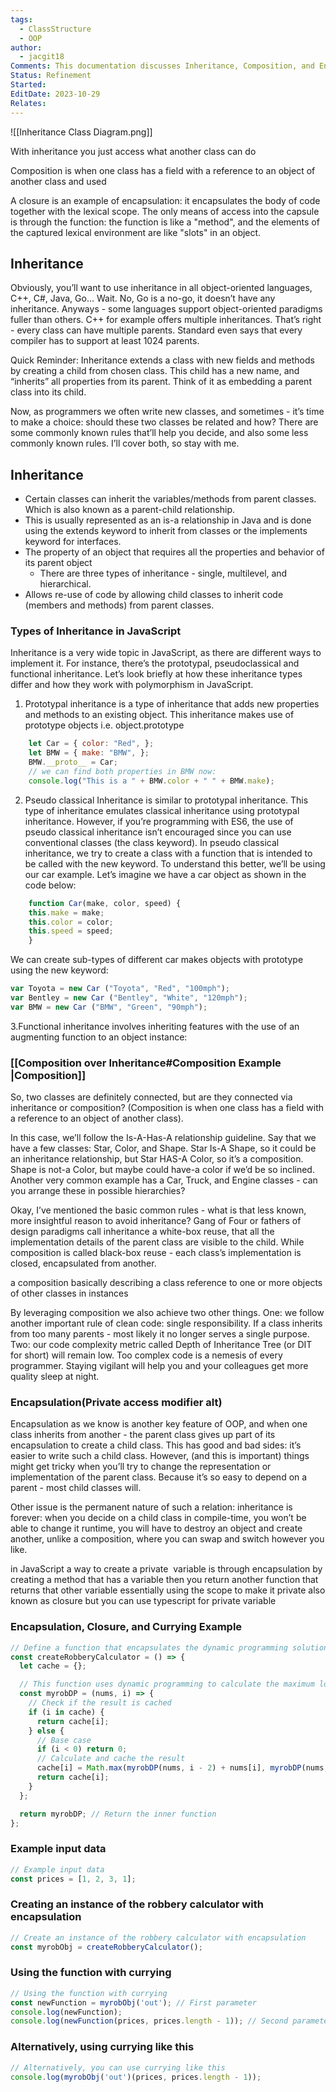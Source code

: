 ```yaml
---
tags:
  - ClassStructure
  - OOP
author:
  - jacgit18
Comments: This documentation discusses Inheritance, Composition, and Encapsulation
Status: Refinement
Started: 
EditDate: 2023-10-29
Relates:
---
```

![[Inheritance Class Diagram.png]]


With inheritance you just access what another class can do

Composition is when one class has a field with a reference to an object of another class and used

A closure is an example of encapsulation: it encapsulates the body of code together with the lexical scope. The only means of access into the capsule is through the function: the function is like a "method", and the elements of the captured lexical environment are like "slots" in an object.

## Inheritance

Obviously, you’ll want to use inheritance in all object-oriented languages, C++, C#, Java, Go… Wait. No, Go is a no-go, it doesn’t have any inheritance. Anyways - some languages support object-oriented paradigms fuller than others. C++ for example offers multiple inheritances. That’s right - every class can have multiple parents. Standard even says that every compiler has to support at least 1024 parents.

Quick Reminder: Inheritance extends a class with new fields and methods by creating a child from chosen class. This child has a new name, and “inherits” all properties from its parent. Think of it as embedding a parent class into its child.

Now, as programmers we often write new classes, and sometimes - it’s time to make a choice: should these two classes be related and how? There are some commonly known rules that’ll help you decide, and also some less commonly known rules. I’ll cover both, so stay with me.

## Inheritance
  - Certain classes can inherit the variables/methods from parent classes. Which is also known as a parent-child relationship.
  - This is usually represented as an is-a relationship in Java and is done using the extends keyword to inherit from classes or the implements keyword for interfaces.
  - The property of an object that requires all the properties and behavior of its parent object
    - There are three types of inheritance - single, multilevel, and hierarchical.
  - Allows re-use of code by allowing child classes to inherit code (members and methods) from parent classes.


### Types of Inheritance in JavaScript

Inheritance is a very wide topic in JavaScript, as there are different ways to implement it. For instance, there’s the prototypal, pseudoclassical and functional inheritance. Let’s look briefly at how these inheritance types differ and how they work with polymorphism in JavaScript.

1. Prototypal inheritance is a type of inheritance that adds new properties and methods to an existing object. This inheritance makes use of prototype objects i.e. object.prototype

```javascript
	let Car = { color: "Red", }; 
	let BMW = { make: "BMW", }; 
	BMW.__proto__ = Car; 
	// we can find both properties in BMW now: 
	console.log("This is a " + BMW.color + " " + BMW.make);
```
2. Pseudo classical Inheritance is similar to prototypal inheritance. This type of inheritance emulates classical inheritance using prototypal inheritance. However, if you’re programming with ES6, the use of pseudo classical inheritance isn’t encouraged since you can use conventional classes (the class keyword). In pseudo classical inheritance, we try to create a class with a function that is intended to be called with the new keyword. To understand this better, we’ll be using our car example. Let’s imagine we have a car object as shown in the code below:
```javascript
	function Car(make, color, speed) { 
	this.make = make; 
	this.color = color; 
	this.speed = speed; 
	}
```

We can create sub-types of different car makes objects with prototype using the new keyword:

```javascript
var Toyota = new Car ("Toyota", "Red", "100mph");
var Bentley = new Car ("Bentley", "White", "120mph");
var BMW = new Car ("BMW", "Green", "90mph");
```

3.Functional inheritance involves inheriting features with the use of an augmenting function to an object instance:

### [[Composition over Inheritance#Composition Example |Composition]]
So, two classes are definitely connected, but are they connected via inheritance or composition? (Composition is when one class has a field with a reference to an object of another class).

In this case, we’ll follow the Is-A-Has-A relationship guideline. Say that we have a few classes: Star, Color, and Shape. Star Is-A Shape, so it could be an inheritance relationship, but Star HAS-A Color, so it’s a composition. Shape is not-a Color, but maybe could have-a color if we’d be so inclined. Another very common example has a Car, Truck, and Engine classes - can you arrange these in possible hierarchies?

Okay, I’ve mentioned the basic common rules - what is that less known, more insightful reason to avoid inheritance? Gang of Four or fathers of design paradigms call inheritance a white-box reuse, that all the implementation details of the parent class are visible to the child. While composition is called black-box reuse - each class’s implementation is closed, encapsulated from another.

a composition basically describing a class reference to one or more objects of other classes in instances

By leveraging composition we also achieve two other things. One: we follow another important rule of clean code: single responsibility. If a class inherits from too many parents - most likely it no longer serves a single purpose. Two: our code complexity metric called Depth of Inheritance Tree (or DIT for short) will remain low. Too complex code is a nemesis of every programmer. Staying vigilant will help you and your colleagues get more quality sleep at night.

### Encapsulation(Private access modifier alt)

Encapsulation as we know is another key feature of OOP, and when one class inherits from another - the parent class gives up part of its encapsulation to create a child class. This has good and bad sides: it’s easier to write such a child class. However, (and this is important) things might get tricky when you’ll try to change the representation or implementation of the parent class. Because it’s so easy to depend on a parent - most child classes will.

Other issue is the permanent nature of such a relation: inheritance is forever: when you decide on a child class in compile-time, you won’t be able to change it runtime, you will have to destroy an object and create another, unlike a composition, where you can swap and switch however you like.

in JavaScript a way to create a private  variable is through encapsulation by creating a method that has a variable then you return another function that returns that other variable essentially using the scope to make it private also known as closure but you can use typescript for private variable





### Encapsulation, Closure, and Currying Example

```javascript
// Define a function that encapsulates the dynamic programming solution
const createRobberyCalculator = () => {
  let cache = {};

  // This function uses dynamic programming to calculate the maximum loot
  const myrobDP = (nums, i) => {
    // Check if the result is cached
    if (i in cache) {
      return cache[i];
    } else {
      // Base case
      if (i < 0) return 0;
      // Calculate and cache the result
      cache[i] = Math.max(myrobDP(nums, i - 2) + nums[i], myrobDP(nums, i - 1));
      return cache[i];
    }
  };

  return myrobDP; // Return the inner function
};
```

### Example input data

```javascript
// Example input data
const prices = [1, 2, 3, 1];
```

### Creating an instance of the robbery calculator with encapsulation

```javascript
// Create an instance of the robbery calculator with encapsulation
const myrobObj = createRobberyCalculator();
```

### Using the function with currying

```javascript
// Using the function with currying
const newFunction = myrobObj('out'); // First parameter
console.log(newFunction);
console.log(newFunction(prices, prices.length - 1)); // Second parameter
```

### Alternatively, using currying like this

```javascript
// Alternatively, you can use currying like this
console.log(myrobObj('out')(prices, prices.length - 1));
```



  
 